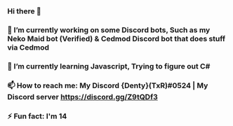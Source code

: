 ### Hi there 👋

### 🔭 I’m currently working on some Discord bots, Such as my Neko Maid bot (Verified) & Cedmod Discord bot that does stuff via Cedmod

### 🌱 I’m currently learning Javascript, Trying to figure out C#

### 📫 How to reach me: My Discord {Denty}(TxR)#0524 | My Discord server https://discord.gg/Z9tQDf3

### ⚡ Fun fact: I'm 14


